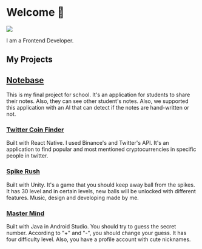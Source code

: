 # Welcome 👋
[<img src="https://img.shields.io/badge/LinkedIn-0077B5?style=for-the-badge&logo=linkedin&logoColor=white" />](https://www.linkedin.com/in/emreuzun1/)

I am a Frontend Developer. 

## My Projects

## [Notebase](https://github.com/emreuzun1/Notebase-Mobile)

This is my final project for school. It's an application for students to share their notes. Also, they can see other student's notes. Also, we supported this application with an AI that can detect if the notes are hand-written or not.

### [Twitter Coin Finder](https://github.com/emreuzun1/Twitter-Coin-Finder)

Built with React Native. I used Binance's and Twitter's API. It's an application to find popular and most mentioned cryptocurrencies in specific people in twitter.

### [Spike Rush](https://play.google.com/store/apps/details?id=com.LambadaDev.SpikeRush)

Built with Unity. It's a game that you should keep away ball from the spikes. It has 30 level and in certain levels, new balls will be unlocked with different features. Music, design and developing made by me.

### [Master Mind](https://play.google.com/store/apps/details?id=com.emreuzun.mmind)

Built with Java in Android Studio. You should try to guess the secret number. According to "+" and "-", you should change your guess. It has four difficulty level. Also, you have a profile account with cute nicknames. 
